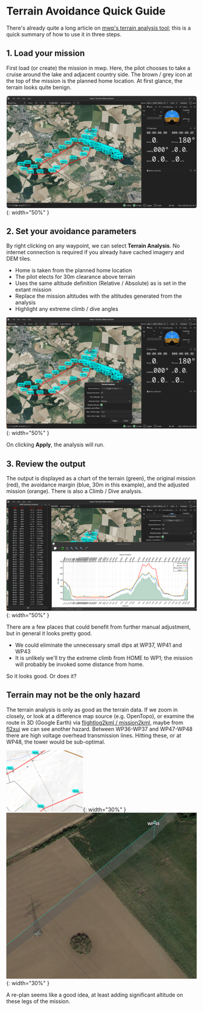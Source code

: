 # Terrain Avoidance Quick Guide

There's already quite a long article on  [mwp's terrain analysis tool](Mission-Elevation-Plot-and-Terrain-Analysis.md); this is a quick summary of how to use it in three steps.

## 1. Load your mission

First load (or create) the mission in mwp. Here, the pilot chooses to take a cruise around the lake and adjacent country side. The brown / grey icon at the top of the mission is the planned home location.  At first glance, the terrain looks quite benign.

![Lake Mission](images/ta_mission-plan.png){: width="50%" }

## 2. Set your avoidance parameters

By right clicking on any waypoint, we can select **Terrain Analysis**. No internet connection is required if you already have cached imagery and DEM tiles.

* Home is taken from the planned home location
* The pilot elects for 30m clearance above terrain
* Uses the same altitude definition (Relative / Absolute) as is set in the extant mission
* Replace the mission altitudes with the altitudes generated from the analysis
* Highlight any extreme climb / dive angles

![Analysis Settings](images/ta_avoidance-settings.png){: width="50%" }

On clicking **Apply**, the analysis will run.

## 3. Review the output

The output is displayed as a chart of the terrain (green), the original mission (red), the avoidance margin (blue, 30m in this example), and the adjusted mission (orange). There is also a Climb / Dive analysis.

![Analysis Result](images/ta_result.png){: width="50%" }

There are a few places that could benefit from further manual adjustment, but in general it looks pretty good.

* We could eliminate the unnecessary small dips at WP37, WP41 and WP43
* It is unlikely we'll try the extreme climb from HOME to WP1; the mission will probably be invoked some distance from home.

So it looks good. Or does it?

## Terrain may not be the only hazard

The terrain analysis is only as good as the terrain data. If we zoom in closely, or look at a difference map source (e.g. OpenTopo), or examine the route in 3D (Google Earth) via [flightlog2kml / mission2kml](https://github.com/stronnag/bbl2kml), maybe from [fl2xui](https://github.com/stronnag/fl2xui) we can see another hazard. Between WP36-WP37 and WP47-WP48 there are high voltage overhead transmission lines. Hitting these, or at WP48, the tower would be sub-optimal.

![Wire alert](images/ta_wires-2d.png){: width="30%" }
![Tower alert](images/ta_wires-3d.png){: width="30%" }

A re-plan seems like a good idea, at least adding significant altitude on these legs of the mission.
